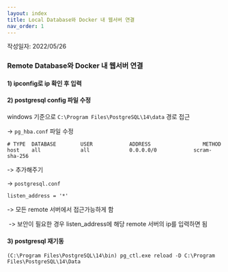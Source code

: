 ```yaml
---
layout: index
title: Local Database와 Docker 내 웹서버 연결
nav_order: 1
---
```


작성일자: 2022/05/26

### Remote Database와 Docker 내 웹서버 연결


#### 1) ipconfig로 ip 확인 후 입력

#### 2) postgresql config 파일 수정

windows 기준으로 `C:\Program Files\PostgreSQL\14\data` 경로 접근

-> `pg_hba.conf` 파일 수정

```
# TYPE  DATABASE        USER            ADDRESS                 METHOD
host    all             all             0.0.0.0/0            scram-sha-256
```

-> 추가해주기



-> `postgresql.conf`

```
listen_address = '*'
```

-> 모든 remote 서버에서 접근가능하게 함

​	-> 보안이 필요한 경우 listen_address에 해당 remote 서버의 ip를 입력하면 됨



#### 3) postgresql 재기동

`(C:\Program Files\PostgreSQL\14\bin) pg_ctl.exe reload -D C:\Program Files\PostgreSQL\14\Data `

